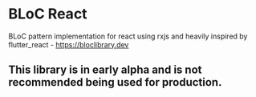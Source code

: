 # BLoC React
BLoC pattern implementation for react using rxjs and heavily inspired by flutter_react - https://bloclibrary.dev

## This library is in early alpha and is not recommended being used for production.